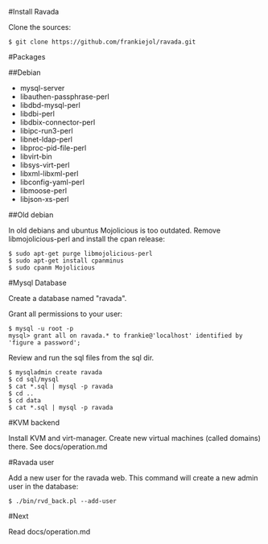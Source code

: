 #Install Ravada

Clone the sources:

    $ git clone https://github.com/frankiejol/ravada.git

#Packages

##Debian

- mysql-server
- libauthen-passphrase-perl
- libdbd-mysql-perl
- libdbi-perl
- libdbix-connector-perl
- libipc-run3-perl
- libnet-ldap-perl
- libproc-pid-file-perl
- libvirt-bin
- libsys-virt-perl
- libxml-libxml-perl
- libconfig-yaml-perl
- libmoose-perl
- libjson-xs-perl


##Old debian

In old debians and ubuntus Mojolicious is too outdated. Remove libmojolicious-perl and install the cpan release:

    $ sudo apt-get purge libmojolicious-perl
    $ sudo apt-get install cpanminus
    $ sudo cpanm Mojolicious

#Mysql Database

Create a database named "ravada". 

Grant all permissions to your user:

    $ mysql -u root -p
    mysql> grant all on ravada.* to frankie@'localhost' identified by 'figure a password';

Review and run the sql files from the sql dir.

    $ mysqladmin create ravada
    $ cd sql/mysql
    $ cat *.sql | mysql -p ravada
    $ cd ..
    $ cd data
    $ cat *.sql | mysql -p ravada

#KVM backend

Install KVM and virt-manager. Create new virtual machines (called domains) there.
See docs/operation.md

#Ravada user

Add a new user for the ravada web. This command will create a new admin user in the database:

    $ ./bin/rvd_back.pl --add-user


#Next

Read docs/operation.md
